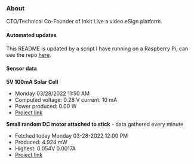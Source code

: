 ### About
CTO/Technical Co-Founder of Inkit Live a video eSign platform.

#### Automated updates
This README is updated by a script I have running on a Raspberry Pi, can see the repo [here](https://github.com/jdc-cunningham/raspi-git-repo-updater).

#### Sensor data
**5V 100mA Solar Cell**
- Monday 03/28/2022 11:50 AM
- Computed voltage: 0.28 V current: 10 mA
- Power produced: 0.00 W
- [Project link](https://github.com/jdc-cunningham/raspisolarplotter)

**Small random DC motor attached to stick** - data gathered every minute
- Fetched today Monday 03-28-2022 12:00 PM
- Produced: 4.924 mW
- Highest: 0.054V 0.0017A
- [Project link](https://github.com/jdc-cunningham/turbine-raspi)